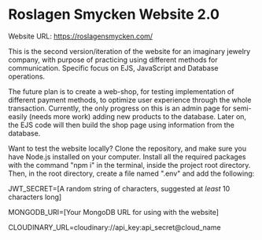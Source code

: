 # Roslagen Smycken Website 2.0
Website URL: https://roslagensmycken.com/

This is the second version/iteration of the website for an imaginary jewelry company, with purpose of practicing using different methods for communication. Specific focus on EJS, JavaScript and Database operations.

The future plan is to create a web-shop, for testing implementation of different payment methods, to optimize user experience through the whole transaction.
Currently, the only progress on this is an admin page for semi-easily (needs more work) adding new products to the database. Later on, the EJS code will then build the shop page using information from the database.

Want to test the website locally? Clone the repository, and make sure you have Node.js installed on your computer. Install all the required packages with the command "npm i" in the terminal, inside the project root directory. Then, in the root directory, create a file named ".env" and add the following:

JWT_SECRET=[A random string of characters, suggested at *least* 10 characters long]

MONGODB_URI=[Your MongoDB URL for using with the website]

CLOUDINARY_URL=cloudinary://api_key:api_secret@cloud_name
